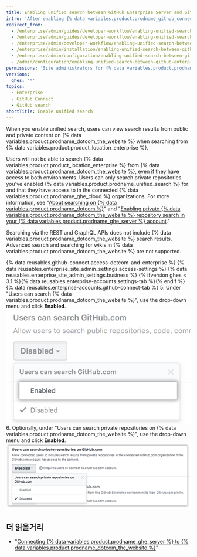 ```yaml
---
title: Enabling unified search between GitHub Enterprise Server and GitHub.com
intro: 'After enabling {% data variables.product.prodname_github_connect %}, you can allow search of {% data variables.product.prodname_dotcom_the_website %} from {% data variables.product.product_location_enterprise %}.'
redirect_from:
  - /enterprise/admin/guides/developer-workflow/enabling-unified-search-between-github-enterprise-and-github-com/
  - /enterprise/admin/guides/developer-workflow/enabling-unified-search-between-github-enterprise-server-and-github-com/
  - /enterprise/admin/developer-workflow/enabling-unified-search-between-github-enterprise-server-and-githubcom/
  - /enterprise/admin/installation/enabling-unified-search-between-github-enterprise-server-and-githubcom
  - /enterprise/admin/configuration/enabling-unified-search-between-github-enterprise-server-and-githubcom
  - /admin/configuration/enabling-unified-search-between-github-enterprise-server-and-githubcom
permissions: 'Site administrators for {% data variables.product.prodname_ghe_server %} who are also owners of the connected {% data variables.product.prodname_ghe_cloud %} organization or enterprise account can enable unified search between {% data variables.product.prodname_ghe_server %} and {% data variables.product.prodname_dotcom_the_website %}.'
versions:
  ghes: '*'
topics:
  - Enterprise
  - GitHub Connect
  - GitHub search
shortTitle: Enable unified search
---
```


When you enable unified search, users can view search results from public and private content on {% data variables.product.prodname_dotcom_the_website %} when searching from {% data variables.product.product_location_enterprise %}.

Users will not be able to search {% data variables.product.product_location_enterprise %} from {% data variables.product.prodname_dotcom_the_website %}, even if they have access to both environments. Users can only search private repositories you've enabled {% data variables.product.prodname_unified_search %} for and that they have access to in the connected {% data variables.product.prodname_ghe_cloud %} organizations. For more information, see "[About searching on {% data variables.product.prodname_dotcom %}](/articles/about-searching-on-github/#searching-across-github-enterprise-and-githubcom-simultaneously)" and "[Enabling private {% data variables.product.prodname_dotcom_the_website %} repository search in your {% data variables.product.prodname_ghe_server %} account](/articles/enabling-private-github-com-repository-search-in-your-github-enterprise-server-account)."

Searching via the REST and GraphQL APIs does not include {% data variables.product.prodname_dotcom_the_website %} search results. Advanced search and searching for wikis in {% data variables.product.prodname_dotcom_the_website %} are not supported.

{% data reusables.github-connect.access-dotcom-and-enterprise %}
{% data reusables.enterprise_site_admin_settings.access-settings %}
{% data reusables.enterprise_site_admin_settings.business %}
{% ifversion ghes < 3.1 %}{% data reusables.enterprise-accounts.settings-tab %}{% endif %}
{% data reusables.enterprise-accounts.github-connect-tab %}
5. Under "Users can search {% data variables.product.prodname_dotcom_the_website %}", use the drop-down menu and click **Enabled**. ![Enable search option in the search GitHub.com drop-down menu](/assets/images/enterprise/site-admin-settings/github-dotcom-enable-search.png)
6. Optionally, under "Users can search private repositories on {% data variables.product.prodname_dotcom_the_website %}", use the drop-down menu and click **Enabled**. ![Enable private repositories search option in the search GitHub.com drop-down menu](/assets/images/enterprise/site-admin-settings/enable-private-search.png)

## 더 읽을거리

- "[Connecting {% data variables.product.prodname_ghe_server %} to {% data variables.product.prodname_dotcom_the_website %}](/enterprise/admin/guides/developer-workflow/connecting-github-enterprise-server-to-github-com)"
